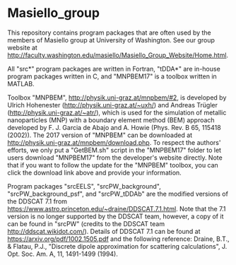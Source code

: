 # Masiello_group
This repository contains program packages that are often used by the members of Masiello group at University of Washington. See our group website at http://faculty.washington.edu/masiello/Masiello_Group_Website/Home.html. 

All "src*" program packages are written in Fortran, "tDDA*" are in-house program packages written in C, and "MNPBEM17" is a toolbox 
written in MATLAB.

Toolbox "MNPBEM", http://physik.uni-graz.at/mnpbem/#2, is developed by Ulrich Hohenester (http://physik.uni-graz.at/~uxh/) and Andreas Trügler (http://physik.uni-graz.at/~atr/), which is used for the simulation of metallic nanoparticles (MNP) with a boundary element method (BEM) approach developed by F. J. Garcia de Abajo and A. Howie (Phys. Rev. B 65, 115418 (2002)). The 2017 version of "MNPBEM" can be downloaded at http://physik.uni-graz.at/mnpbem/download.php. To respect the authors' efforts, we only put a "GetBEM.sh" script in the "MNPBEM17" folder to let users download "MNPBEM17" from the developer's website directly. Note that if you want to follow the update for the "MNPBEM" toolbox, you can click the download link above and provide your information.

Program packages "srcEELS", "srcPW_background", "srcPW_background_psf", and "srcPW_tDDAb" are the modified versions of the DDSCAT 7.1 from https://www.astro.princeton.edu/~draine/DDSCAT.7.1.html. Note that the 7.1 version is no longer supported by the DDSCAT team, however, a copy of it can be found in "srcPW" (credits to the DDSCAT team http://ddscat.wikidot.com/). Details of DDSCAT 7.1 can be found at  https://arxiv.org/pdf/1002.1505.pdf and the following reference: Draine, B.T., & Flatau, P.J., "Discrete dipole approximation for scattering calculations", J. Opt. Soc. Am. A, 11, 1491-1499 (1994). 
